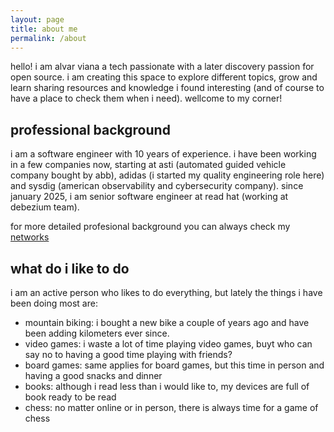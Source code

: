 ```yaml
---
layout: page
title: about me
permalink: /about
---
```


hello! i am alvar viana a tech passionate with a later discovery passion for open source. i am creating this space to explore different topics, grow and learn sharing resources and knowledge i found interesting (and of course to have a place to check them when i need). wellcome to my corner!

## professional background

i am a software engineer with 10 years of experience. i have been working in a few companies now, starting at asti (automated guided vehicle company bought by abb), adidas (i started my quality engineering role here) and sysdig (american observability and cybersecurity company). since january 2025, i am senior software engineer at read hat (working at debezium team).

for more detailed profesional background you can always check my [networks](/networks)

## what do i like to do

i am an active person who likes to do everything, but lately the things i have been doing most are:

- mountain biking: i bought a new bike a couple of years ago and have been adding kilometers ever since. 
- video games: i waste a lot of time playing video games, buyt who can say no to having a good time playing with friends?
- board games: same applies for board games, but this time in person and having a good snacks and dinner
- books: although i read less than i would like to, my devices are full of book ready to be read
- chess: no matter online or in person, there is always time for a game of chess
